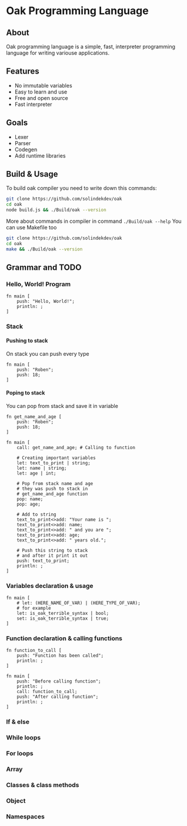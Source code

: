 # Oak Programming Language
## About
Oak programming language is a simple, fast, interpreter programming language for writing variouse applications.
## Features
- No immutable variables
- Easy to learn and use
- Free and open source
- Fast interpreter
## Goals
- Lexer
- Parser
- Codegen
- Add runtime libraries
## Build & Usage
To build oak compiler you need to write down this commands:
```bash
git clone https://github.com/solindekdev/oak
cd oak
node build.js && ./Build/oak --version
```
More about commands in compiler in command `./Build/oak --help`
You can use Makefile too
```bash
git clone https://github.com/solindekdev/oak
cd oak
make && ./Build/oak --version
```
## Grammar and TODO
### Hello, World! Program
```
fn main [
    push: "Hello, World!";
    println: ;
]
```
### Stack
#### Pushing to stack
On stack you can push every type
```
fn main [
    push: "Roben";
    push: 18;
]
```
#### Poping to stack
You can pop from stack and save it in variable
```
fn get_name_and_age [
    push: "Roben";
    push: 18;
]

fn main [
    call: get_name_and_age; # Calling to function

    # Creating important variables
    let: text_to_print | string;
    let: name | string;
    let: age | int;

    # Pop from stack name and age
    # they was push to stack in
    # get_name_and_age function
    pop: name;
    pop: age;

    # Add to string
    text_to_print<>add: "Your name is ";
    text_to_print<>add: name;
    text_to_print<>add: " and you are ";
    text_to_print<>add: age;
    text_to_print<>add: " years old.";

    # Push this string to stack
    # and after it print it out
    push: text_to_print;
    println: ;
]
```
### Variables declaration & usage
```
fn main [
    # let: (HERE_NAME_OF_VAR) | (HERE_TYPE_OF_VAR);
    # for example
    let: is_oak_terrible_syntax | bool;
    set: is_oak_terrible_syntax | true;
]
```
### Function declaration & calling functions
```
fn function_to_call [
    push: "Function has been called";
    println: ;
]

fn main [
    push: "Before calling function";
    println: ;
    call: function_to_call;
    push: "After calling function";
    println: ;
]
```
### If & else
### While loops
### For loops
### Array
### Classes & class methods
### Object
### Namespaces
